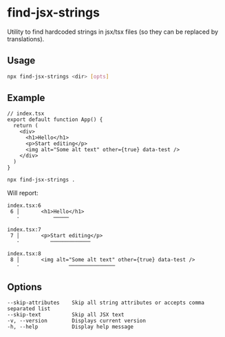 # find-jsx-strings

Utility to find hardcoded strings in jsx/tsx files (so they can be replaced by translations).

## Usage

```sh
npx find-jsx-strings <dir> [opts]
```

## Example

```tsx
// index.tsx
export default function App() {
  return (
    <div>
      <h1>Hello</h1>
      <p>Start editing</p>
      <img alt="Some alt text" other={true} data-test />
    </div>
  )
}
```

```sh
npx find-jsx-strings .
```

Will report:

```
index.tsx:6
 6 │       <h1>Hello</h1>
   ·           ─────

index.tsx:7
 7 │       <p>Start editing</p>
   ·          ─────────────

index.tsx:8
 8 │       <img alt="Some alt text" other={true} data-test />
   ·                ───────────────
```

## Options

```
--skip-attributes    Skip all string attributes or accepts comma separated list
--skip-text          Skip all JSX text
-v, --version        Displays current version
-h, --help           Display help message
```
